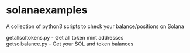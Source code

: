 # solanaexamples
A collection of python3 scripts to check your balance/positions on Solana

getallsoltokens.py - Get all token mint addresses<br>
getsolbalance.py - Get your SOL and token balances
